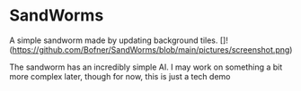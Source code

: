 # SandWorms
A simple sandworm made by updating background tiles.
[]!(https://github.com/Bofner/SandWorms/blob/main/pictures/screenshot.png)

The sandworm has an incredibly simple AI. I may work on something a bit more complex later, though for now, this is just a tech demo


